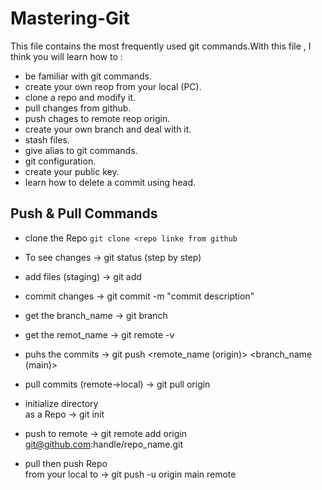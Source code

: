 # Mastering-Git
This file contains the most frequently used git commands.With this file , I think you will learn how to :
- be familiar with git commands.
- create your own reop from your local (PC).
- clone a repo and modify it.
- pull changes from github.
- push chages to remote reop origin.
- create your own branch and deal with it. 
- stash files.
- give alias to git commands.
- git configuration.
- create your public key.
- learn how to delete a commit using head.

## Push & Pull Commands
- clone the Repo  ``` git clone <repo linke from github  ```          
          
- To see changes                -> git status
  (step by step)              
          
- add files (staging)           -> git add <filename>
          
- commit changes                -> git commit -m "commit description"  
          
- get the branch_name           -> git branch
          
- get the remot_name            -> git remote -v
          
- puhs the commits              -> git push <remote_name (origin)> <branch_name (main)>
          
- pull commits (remote->local)  -> git pull origin
          
- initialize directory          
  as a Repo                     -> git init
          
- push to remote                -> git remote add origin git@github.com:handle/repo_name.git
          
- pull then push Repo           
  from your local to            -> git push -u origin main
  remote
